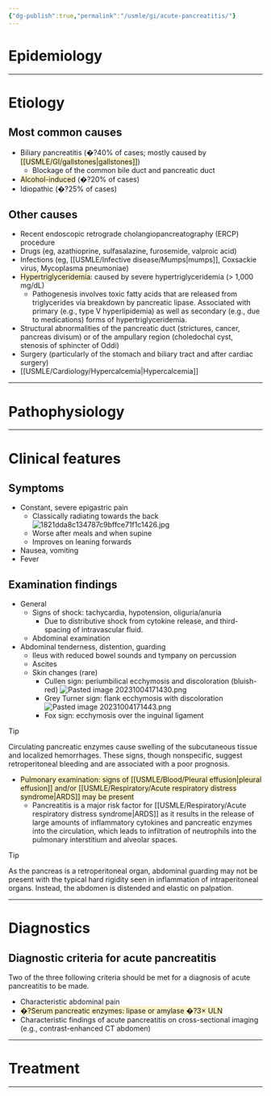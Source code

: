 ```yaml
---
{"dg-publish":true,"permalink":"/usmle/gi/acute-pancreatitis/"}
---
```


# Epidemiology


---
# Etiology
## Most common causes
- Biliary pancreatitis (�?40% of cases; mostly caused by <span style="background:rgba(240, 200, 0, 0.2)">[[USMLE/GI/gallstones\|gallstones]]</span>) 
	- Blockage of the common bile duct and pancreatic duct
- <span style="background:rgba(240, 200, 0, 0.2)">Alcohol-induced</span> (�?20% of cases)
- Idiopathic (�?25% of cases)
## Other causes
 - Recent endoscopic retrograde cholangiopancreatography (ERCP) procedure
 - Drugs (eg, azathioprine, sulfasalazine, furosemide, valproic acid)
 - Infections (eg, [[USMLE/Infective disease/Mumps\|mumps]], Coxsackie virus, Mycoplasma pneumoniae)
 - <span style="background:rgba(240, 200, 0, 0.2)">Hypertriglyceridemia</span>: caused by severe hypertriglyceridemia (> 1,000 mg/dL)
	 - Pathogenesis involves toxic fatty acids that are released from triglycerides via breakdown by pancreatic lipase. Associated with primary (e.g., type V hyperlipidemia) as well as secondary (e.g., due to medications) forms of hypertriglyceridemia.
 - Structural abnormalities of the pancreatic duct (strictures, cancer, pancreas divisum) or of the ampullary region (choledochal cyst, stenosis of sphincter of Oddi)
 - Surgery (particularly of the stomach and biliary tract and after cardiac surgery)
 - [[USMLE/Cardiology/Hypercalcemia\|Hypercalcemia]]

---
# Pathophysiology


---
# Clinical features
## Symptoms
- Constant, severe epigastric pain
	- Classically radiating towards the back![1821dda8c134787c9bffce71f1c1426.jpg](/img/user/appendix/1821dda8c134787c9bffce71f1c1426.jpg)
	- Worse after meals and when supine
	- Improves on leaning forwards
- Nausea, vomiting
- Fever
## Examination findings
- General
	- Signs of shock: tachycardia, hypotension, oliguria/anuria
		- Due to distributive shock from cytokine release, and third-spacing of intravascular fluid.
	- Abdominal examination
- Abdominal tenderness, distention, guarding 
	- Ileus with reduced bowel sounds and tympany on percussion
	- Ascites
	- Skin changes (rare) 
		- Cullen sign: periumbilical ecchymosis and discoloration (bluish-red) ![Pasted image 20231004171430.png](/img/user/appendix/Pasted%20image%2020231004171430.png)
		- Grey Turner sign: flank ecchymosis with discoloration ![Pasted image 20231004171443.png](/img/user/appendix/Pasted%20image%2020231004171443.png)
		- Fox sign: ecchymosis over the inguinal ligament

>[!tip] 
>Circulating pancreatic enzymes cause swelling of the subcutaneous tissue and localized hemorrhages. These signs, though nonspecific, suggest retroperitoneal bleeding and are associated with a poor prognosis.
- <span style="background:rgba(240, 200, 0, 0.2)">Pulmonary examination: signs of [[USMLE/Blood/Pleural effusion\|pleural effusion]] and/or [[USMLE/Respiratory/Acute respiratory distress syndrome\|ARDS]] may be present</span>
	- Pancreatitis is a major risk factor for [[USMLE/Respiratory/Acute respiratory distress syndrome\|ARDS]] as it results in the release of large amounts of inflammatory cytokines and pancreatic enzymes into the circulation, which leads to infiltration of neutrophils into the pulmonary interstitium and alveolar spaces.

>[!tip] 
>As the pancreas is a retroperitoneal organ, abdominal guarding may not be present with the typical hard rigidity seen in inflammation of intraperitoneal organs. Instead, the abdomen is distended and elastic on palpation.

---
# Diagnostics
## Diagnostic criteria for acute pancreatitis
Two of the three following criteria should be met for a diagnosis of acute pancreatitis to be made. 
- Characteristic abdominal pain
- <span style="background:rgba(240, 200, 0, 0.2)">�?Serum pancreatic enzymes: lipase or amylase �?3× ULN</span>
- Characteristic findings of acute pancreatitis on cross-sectional imaging (e.g., contrast-enhanced CT abdomen)

---
# Treatment


---

